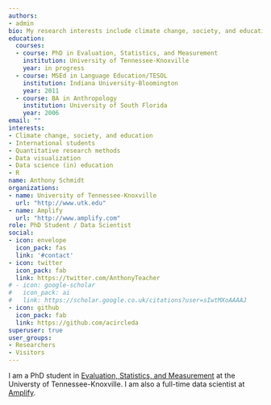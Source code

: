```yaml
---
authors:
- admin
bio: My research interests include climate change, society, and education. I also have a focus on quantitative methods, including data science education and data visualization.
education:
  courses:
  - course: PhD in Evaluation, Statistics, and Measurement
    institution: University of Tennessee-Knoxville
    year: in progress
  - course: MSEd in Language Education/TESOL
    institution: Indiana University-Bloomington
    year: 2011
  - course: BA in Anthropology
    institution: University of South Florida
    year: 2006
email: ""
interests:
- Climate change, society, and education
- International students
- Quantitative research methods
- Data visualization
- Data science (in) education
- R
name: Anthony Schmidt
organizations:
- name: University of Tennessee-Knoxville
  url: "http://www.utk.edu"
- name: Amplify
  url: "http://www.amplify.com"
role: PhD Student / Data Scientist
social:
- icon: envelope
  icon_pack: fas
  link: '#contact'
- icon: twitter
  icon_pack: fab
  link: https://twitter.com/AnthonyTeacher
# - icon: google-scholar
#   icon_pack: ai
#   link: https://scholar.google.co.uk/citations?user=sIwtMXoAAAAJ
- icon: github
  icon_pack: fab
  link: https://github.com/acircleda
superuser: true
user_groups:
- Researchers
- Visitors
---
```


I am a PhD student in [Evaluation, Statistics, and Measurement](https://epc.utk.edu/evaluation-statistics-measurement/) at the Universty of Tennessee-Knoxville. I am also a full-time data scientist at [Amplify](http://www.amplify.com/).  
